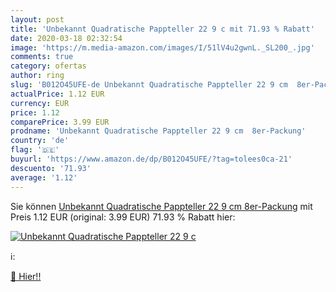```yaml
---
layout: post
title: 'Unbekannt Quadratische Pappteller 22 9 c mit 71.93 % Rabatt'
date: 2020-03-18 02:32:54
image: 'https://m.media-amazon.com/images/I/51lV4u2gwnL._SL200_.jpg'
comments: true
category: ofertas
author: ring
slug: 'B012O45UFE-de Unbekannt Quadratische Pappteller 22 9 cm  8er-Packung'
actualPrice: 1.12 EUR
currency: EUR
price: 1.12
comparePrice: 3.99 EUR
prodname: 'Unbekannt Quadratische Pappteller 22 9 cm  8er-Packung'
country: 'de'
flag: '🇩🇪'
buyurl: 'https://www.amazon.de/dp/B012O45UFE/?tag=tolees0ca-21'
descuento: '71.93'
average: '1.12'
---
```


Sie können [Unbekannt Quadratische Pappteller 22 9 cm  8er-Packung](https://www.amazon.de/dp/B012O45UFE/?tag=tolees0ca-21) mit Preis 1.12 EUR (original: 3.99 EUR) 71.93 % Rabatt hier:

[![Unbekannt Quadratische Pappteller 22 9 c](https://m.media-amazon.com/images/I/51lV4u2gwnL._SL200_.jpg)](https://www.amazon.de/dp/B012O45UFE/?tag=tolees0ca-21)

ℹ️:


[🛒 Hier!!](https://www.amazon.de/dp/B012O45UFE/?tag=tolees0ca-21)
